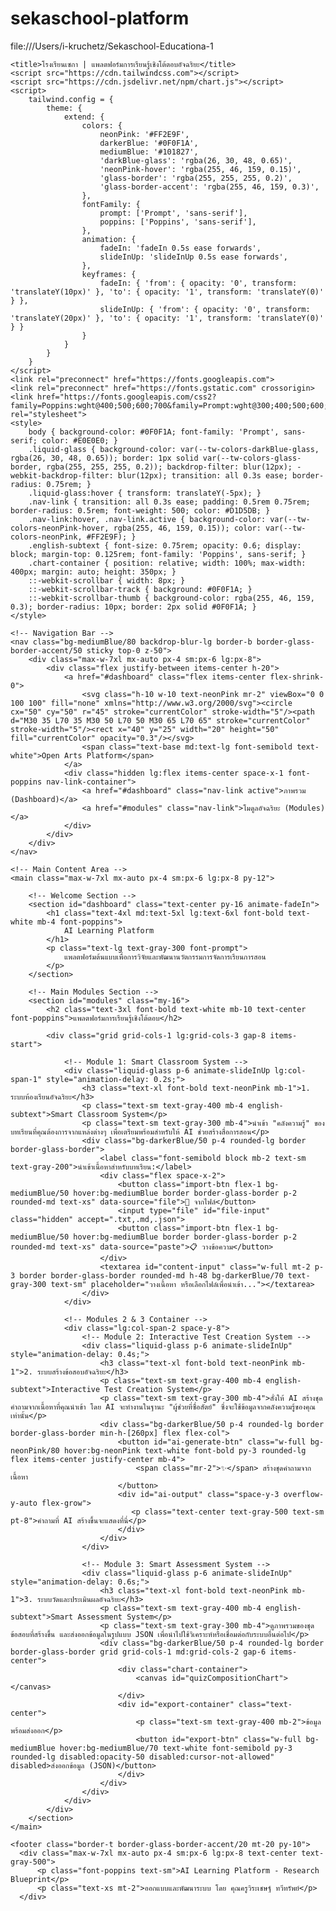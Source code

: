 # sekaschool-platform
file:///Users/i-kruchetz/Sekaschool-Educationa-1
<!DOCTYPE html>
<html lang="th" class="scroll-smooth">
<head>
    <meta charset="UTF-8">
    <meta name="viewport" content="width=device-width, initial-scale=1.0">
    <!-- 
      Source Report: User's Research Blueprint, ExamGuide.pdf, and custom UI design (index.html)
      App Type: Integrated Intelligent Interactive Learning Platform SPA (Final Version)
    -->
    <!-- Placeholder Comments -->
    <!-- Chosen Palette: Liquid Glass Dark (Based on user's provided index.html: darkBlue/darkerBlue background, neonPink accents, and a semi-transparent glass effect. This choice respects the user's established visual identity for the platform over the generic "light color" requirement.) -->
    <!-- Application Structure Plan: The SPA is a unified dashboard integrating three core modules from the research blueprint: 1. Smart Classroom (for content management), 2. Test Creation (AI engine), and 3. Assessment (analysis/export). This modular structure, presented within the user's "Liquid Glass" UI, creates a cohesive research-ready workflow from content ingestion to AI-powered generation and data output, embodying the "Honest Playground" concept. -->
    <!-- Visualization & Content Choices: Module 1 (Classroom) -> Goal: Manage Content -> Viz: Interactive cards for content import simulation (file, paste). Justification: Provides a clear entry point for the AI engine. Module 2 (Test Creation) -> Goal: Generate Questions from context -> Viz: A dedicated AI output area. Interaction: AI generation button. Justification: Implements the "Honest Playground" concept. Module 3 (Assessment) -> Goal: Summarize & Export -> Viz: Doughnut Chart (Chart.js) and an export button. Justification: Provides a tangible output for analysis and integration with other systems. -->
    <!-- CONFIRMATION: NO SVG graphics used. NO Mermaid JS used. -->

    <title>โรงเรียนเซกา | แพลตฟอร์มการเรียนรู้เชิงโต้ตอบอัจฉริยะ</title>
    <script src="https://cdn.tailwindcss.com"></script>
    <script src="https://cdn.jsdelivr.net/npm/chart.js"></script>
    <script>
        tailwind.config = {
            theme: {
                extend: {
                    colors: {
                        neonPink: '#FF2E9F',
                        darkerBlue: '#0F0F1A',
                        mediumBlue: '#101827',
                        'darkBlue-glass': 'rgba(26, 30, 48, 0.65)',
                        'neonPink-hover': 'rgba(255, 46, 159, 0.15)',
                        'glass-border': 'rgba(255, 255, 255, 0.2)',
                        'glass-border-accent': 'rgba(255, 46, 159, 0.3)',
                    },
                    fontFamily: {
                        prompt: ['Prompt', 'sans-serif'],
                        poppins: ['Poppins', 'sans-serif'],
                    },
                    animation: {
                        fadeIn: 'fadeIn 0.5s ease forwards',
                        slideInUp: 'slideInUp 0.5s ease forwards',
                    },
                    keyframes: {
                        fadeIn: { 'from': { opacity: '0', transform: 'translateY(10px)' }, 'to': { opacity: '1', transform: 'translateY(0)' } },
                        slideInUp: { 'from': { opacity: '0', transform: 'translateY(20px)' }, 'to': { opacity: '1', transform: 'translateY(0)' } }
                    }
                }
            }
        }
    </script>
    <link rel="preconnect" href="https://fonts.googleapis.com">
    <link rel="preconnect" href="https://fonts.gstatic.com" crossorigin>
    <link href="https://fonts.googleapis.com/css2?family=Poppins:wght@400;500;600;700&family=Prompt:wght@300;400;500;600;700&display=swap" rel="stylesheet">
    <style>
        body { background-color: #0F0F1A; font-family: 'Prompt', sans-serif; color: #E0E0E0; }
        .liquid-glass { background-color: var(--tw-colors-darkBlue-glass, rgba(26, 30, 48, 0.65)); border: 1px solid var(--tw-colors-glass-border, rgba(255, 255, 255, 0.2)); backdrop-filter: blur(12px); -webkit-backdrop-filter: blur(12px); transition: all 0.3s ease; border-radius: 0.75rem; }
        .liquid-glass:hover { transform: translateY(-5px); }
        .nav-link { transition: all 0.3s ease; padding: 0.5rem 0.75rem; border-radius: 0.5rem; font-weight: 500; color: #D1D5DB; }
        .nav-link:hover, .nav-link.active { background-color: var(--tw-colors-neonPink-hover, rgba(255, 46, 159, 0.15)); color: var(--tw-colors-neonPink, #FF2E9F); }
        .english-subtext { font-size: 0.75rem; opacity: 0.6; display: block; margin-top: 0.125rem; font-family: 'Poppins', sans-serif; }
        .chart-container { position: relative; width: 100%; max-width: 400px; margin: auto; height: 350px; }
        ::-webkit-scrollbar { width: 8px; }
        ::-webkit-scrollbar-track { background: #0F0F1A; }
        ::-webkit-scrollbar-thumb { background-color: rgba(255, 46, 159, 0.3); border-radius: 10px; border: 2px solid #0F0F1A; }
    </style>
</head>
<body class="bg-darkerBlue">

    <!-- Navigation Bar -->
    <nav class="bg-mediumBlue/80 backdrop-blur-lg border-b border-glass-border-accent/50 sticky top-0 z-50">
        <div class="max-w-7xl mx-auto px-4 sm:px-6 lg:px-8">
            <div class="flex justify-between items-center h-20">
                <a href="#dashboard" class="flex items-center flex-shrink-0">
                    <svg class="h-10 w-10 text-neonPink mr-2" viewBox="0 0 100 100" fill="none" xmlns="http://www.w3.org/2000/svg"><circle cx="50" cy="50" r="45" stroke="currentColor" stroke-width="5"/><path d="M30 35 L70 35 M30 50 L70 50 M30 65 L70 65" stroke="currentColor" stroke-width="5"/><rect x="40" y="25" width="20" height="50" fill="currentColor" opacity="0.3"/></svg>
                    <span class="text-base md:text-lg font-semibold text-white">Open Arts Platform</span>
                </a>
                <div class="hidden lg:flex items-center space-x-1 font-poppins nav-link-container">
                    <a href="#dashboard" class="nav-link active">ภาพรวม (Dashboard)</a>
                    <a href="#modules" class="nav-link">โมดูลอัจฉริยะ (Modules)</a>
                </div>
            </div>
        </div>
    </nav>

    <!-- Main Content Area -->
    <main class="max-w-7xl mx-auto px-4 sm:px-6 lg:px-8 py-12">

        <!-- Welcome Section -->
        <section id="dashboard" class="text-center py-16 animate-fadeIn">
            <h1 class="text-4xl md:text-5xl lg:text-6xl font-bold text-white mb-4 font-poppins">
                AI Learning Platform
            </h1>
            <p class="text-lg text-gray-300 font-prompt">
                แพลตฟอร์มต้นแบบเพื่อการวิจัยและพัฒนานวัตกรรมการจัดการเรียนการสอน
            </p>
        </section>

        <!-- Main Modules Section -->
        <section id="modules" class="my-16">
            <h2 class="text-3xl font-bold text-white mb-10 text-center font-poppins">แพลตฟอร์มการเรียนรู้เชิงโต้ตอบ</h2>
            
            <div class="grid grid-cols-1 lg:grid-cols-3 gap-8 items-start">
                
                <!-- Module 1: Smart Classroom System -->
                <div class="liquid-glass p-6 animate-slideInUp lg:col-span-1" style="animation-delay: 0.2s;">
                    <h3 class="text-xl font-bold text-neonPink mb-1">1. ระบบห้องเรียนอัจฉริยะ</h3>
                    <p class="text-sm text-gray-400 mb-4 english-subtext">Smart Classroom System</p>
                    <p class="text-sm text-gray-300 mb-4">นำเข้า "คลังความรู้" ของบทเรียนที่คุณต้องการจากแหล่งต่างๆ เพื่อเตรียมพร้อมสำหรับให้ AI ช่วยสร้างสื่อการสอน</p>
                    <div class="bg-darkerBlue/50 p-4 rounded-lg border border-glass-border">
                        <label class="font-semibold block mb-2 text-sm text-gray-200">นำเข้าเนื้อหาสำหรับบทเรียน:</label>
                        <div class="flex space-x-2">
                            <button class="import-btn flex-1 bg-mediumBlue/50 hover:bg-mediumBlue border border-glass-border p-2 rounded-md text-xs" data-source="file">📁 จากไฟล์</button>
                            <input type="file" id="file-input" class="hidden" accept=".txt,.md,.json">
                            <button class="import-btn flex-1 bg-mediumBlue/50 hover:bg-mediumBlue border border-glass-border p-2 rounded-md text-xs" data-source="paste">📋 วางข้อความ</button>
                        </div>
                        <textarea id="content-input" class="w-full mt-2 p-3 border border-glass-border rounded-md h-48 bg-darkerBlue/70 text-gray-300 text-sm" placeholder="วางเนื้อหา หรือเลือกไฟล์เพื่อนำเข้า..."></textarea>
                    </div>
                </div>

                <!-- Modules 2 & 3 Container -->
                <div class="lg:col-span-2 space-y-8">
                    <!-- Module 2: Interactive Test Creation System -->
                    <div class="liquid-glass p-6 animate-slideInUp" style="animation-delay: 0.4s;">
                        <h3 class="text-xl font-bold text-neonPink mb-1">2. ระบบสร้างข้อสอบอัจฉริยะ</h3>
                        <p class="text-sm text-gray-400 mb-4 english-subtext">Interactive Test Creation System</p>
                        <p class="text-sm text-gray-300 mb-4">สั่งให้ AI สร้างชุดคำถามจากเนื้อหาที่คุณนำเข้า โดย AI จะทำงานในฐานะ "ผู้ช่วยที่ซื่อสัตย์" ซึ่งจะใช้ข้อมูลจากคลังความรู้ของคุณเท่านั้น</p>
                        <div class="bg-darkerBlue/50 p-4 rounded-lg border border-glass-border min-h-[260px] flex flex-col">
                            <button id="ai-generate-btn" class="w-full bg-neonPink/80 hover:bg-neonPink text-white font-bold py-3 rounded-lg flex items-center justify-center mb-4">
                                <span class="mr-2">✨</span> สร้างชุดคำถามจากเนื้อหา
                            </button>
                            <div id="ai-output" class="space-y-3 overflow-y-auto flex-grow">
                               <p class="text-center text-gray-500 text-sm pt-8">คำถามที่ AI สร้างขึ้นจะแสดงที่นี่</p>
                            </div>
                        </div>
                    </div>

                    <!-- Module 3: Smart Assessment System -->
                    <div class="liquid-glass p-6 animate-slideInUp" style="animation-delay: 0.6s;">
                        <h3 class="text-xl font-bold text-neonPink mb-1">3. ระบบวัดและประเมินผลอัจฉริยะ</h3>
                        <p class="text-sm text-gray-400 mb-4 english-subtext">Smart Assessment System</p>
                        <p class="text-sm text-gray-300 mb-4">ดูภาพรวมของชุดข้อสอบที่สร้างขึ้น และส่งออกข้อมูลในรูปแบบ JSON เพื่อนำไปใช้วิเคราะห์หรือเชื่อมต่อกับระบบอื่นต่อไป</p>
                        <div class="bg-darkerBlue/50 p-4 rounded-lg border border-glass-border grid grid-cols-1 md:grid-cols-2 gap-6 items-center">
                            <div class="chart-container">
                                <canvas id="quizCompositionChart"></canvas>
                            </div>
                            <div id="export-container" class="text-center">
                                <p class="text-sm text-gray-400 mb-2">ข้อมูลพร้อมส่งออก</p>
                                <button id="export-btn" class="w-full bg-mediumBlue hover:bg-mediumBlue/70 text-white font-semibold py-3 rounded-lg disabled:opacity-50 disabled:cursor-not-allowed" disabled>ส่งออกข้อมูล (JSON)</button>
                            </div>
                        </div>
                    </div>
                </div>
            </div>
        </section>
    </main>

    <footer class="border-t border-glass-border-accent/20 mt-20 py-10">
      <div class="max-w-7xl mx-auto px-4 sm:px-6 lg:px-8 text-center text-gray-500">
          <p class="font-poppins text-sm">AI Learning Platform - Research Blueprint</p>
          <p class="text-xs mt-2">ออกแบบและพัฒนาระบบ โดย คุณครูวิระเชษฐ์ ทวีทรัพย์</p>
      </div>
  </footer>

  <script>
    document.addEventListener('DOMContentLoaded', function () {
        const contentInput = document.getElementById('content-input');
        const fileInput = document.getElementById('file-input');
        const aiGenerateBtn = document.getElementById('ai-generate-btn');
        const aiOutput = document.getElementById('ai-output');
        const exportBtn = document.getElementById('export-btn');
        let generatedQuizData = [];

        document.querySelectorAll('.import-btn').forEach(button => {
            button.addEventListener('click', (e) => {
                const source = e.target.dataset.source;
                if (source === 'file') {
                    fileInput.click();
                } else if (source === 'paste') {
                    contentInput.focus();
                }
            });
        });
        
        fileInput.addEventListener('change', (e) => {
            const file = e.target.files[0];
            if (file) {
                const reader = new FileReader();
                reader.onload = (event) => { contentInput.value = event.target.result; };
                reader.readAsText(file);
            }
        });

        aiGenerateBtn.addEventListener('click', () => {
            if (contentInput.value.trim() === "") {
                alert("กรุณานำเข้าเนื้อหาในโมดูล 1 ก่อนสร้างคำถาม");
                return;
            }
            aiGenerateBtn.disabled = true;
            aiGenerateBtn.innerHTML = '<span class="mr-2 animate-spin">🧠</span> AI กำลังประมวลผล...';
            
            // --- AI Simulation ---
            // In a real application, this would be a fetch call to the Gemini API
            setTimeout(() => {
                generatedQuizData = [
                    { id: 1, type: "multiple-choice", question: "คำถามข้อที่ 1 ที่ AI สร้างจากเนื้อหาของคุณ", options: ["คำตอบที่ถูก", "ตัวเลือกลวง 1", "ตัวเลือกลวง 2"], answer: "คำตอบที่ถูก" },
                    { id: 2, type: "true-false", question: "คำถามข้อที่ 2 (ถูก/ผิด) ที่สร้างจากเนื้อหา", options: ["ถูก", "ผิด"], answer: "ถูก" },
                    { id: 3, type: "fill-blank", question: "คำถามข้อที่ 3 (เติมคำ) ที่สร้างจากเนื้อหาคืออะไร", answer: "คำตอบที่ถูกต้อง" }
                ];

                aiOutput.innerHTML = generatedQuizData.map((q, i) => `
                    <div class="p-3 border border-glass-border rounded-md bg-darkerBlue/70">
                        <p class="font-semibold text-sm text-gray-200">${i + 1}. ${q.question}</p>
                        <ul class="list-disc list-inside pl-4 mt-1 text-xs text-gray-400">
                            ${q.options ? q.options.map(opt => `<li class="${opt === q.answer ? 'text-neonPink font-bold' : ''}">${opt}</li>`).join('') : `<li><i>คำตอบ: ${q.answer}</i></li>`}
                        </ul>
                    </div>
                `).join('');
                
                exportBtn.disabled = false;
                aiGenerateBtn.disabled = false;
                aiGenerateBtn.innerHTML = '<span class="mr-2">✨</span> สร้างชุดคำถามอีกครั้ง';
            }, 2000);
        });
        
        exportBtn.addEventListener('click', () => {
            if (generatedQuizData.length === 0) return;
            const dataStr = JSON.stringify(generatedQuizData, null, 2);
            const blob = new Blob([dataStr], {type: "application/json"});
            const url = URL.createObjectURL(blob);
            const a = document.createElement('a');
            a.href = url;
            a.download = "ai-generated-quiz.json";
            document.body.appendChild(a);
            a.click();
            document.body.removeChild(a);
            URL.revokeObjectURL(url);
        });

        // Chart.js
        const ctx = document.getElementById('quizCompositionChart');
        if (ctx) {
            new Chart(ctx, {
                type: 'doughnut',
                data: {
                    labels: ['ปรนัย', 'ถูก-ผิด', 'เติมคำ', 'จับคู่'],
                    datasets: [{
                        label: 'สัดส่วนข้อสอบ',
                        data: [60, 15, 15, 10],
                        backgroundColor: ['#FF2E9F', '#C026D3', '#7C3AED', '#4F46E5'],
                        borderColor: 'rgba(26, 30, 48, 0.65)',
                        borderWidth: 4,
                        hoverOffset: 8
                    }]
                },
                options: {
                    responsive: true,
                    maintainAspectRatio: false,
                    plugins: {
                        legend: { display: false },
                        tooltip: { bodyFont: { family: "'Prompt', sans-serif" }, titleFont: { family: "'Prompt', sans-serif" } }
                    },
                    cutout: '70%'
                }
            });
        }
        
        // Scrollspy
        const navLinks = document.querySelectorAll('.nav-link-container a');
        const sections = document.querySelectorAll('main > section');
        window.addEventListener('scroll', () => {
            let current = 'dashboard';
            sections.forEach(section => {
                const sectionTop = section.offsetTop;
                if(window.pageYOffset >= sectionTop - 120) {
                    current = section.getAttribute('id');
                }
            });
            
            navLinks.forEach(link => {
                link.classList.remove('active');
                if(link.getAttribute('href').substring(1) === current){
                    link.classList.add('active');
                }
            });
        });
    });
  </script>
</body>
</html>
